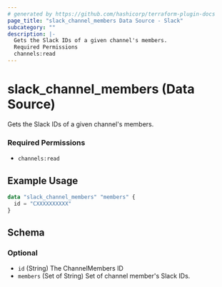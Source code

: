 ```yaml
---
# generated by https://github.com/hashicorp/terraform-plugin-docs
page_title: "slack_channel_members Data Source - Slack"
subcategory: ""
description: |-
  Gets the Slack IDs of a given channel's members.
  Required Permissions
  channels:read
---
```


# slack_channel_members (Data Source)

Gets the Slack IDs of a given channel's members.
### Required Permissions
- `channels:read`

## Example Usage

```terraform
data "slack_channel_members" "members" {
  id = "CXXXXXXXXXX"
}
```

<!-- schema generated by tfplugindocs -->
## Schema

### Optional

- `id` (String) The ChannelMembers ID
- `members` (Set of String) Set of channel member's Slack IDs.
